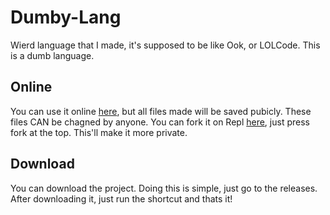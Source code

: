 # Dumby-Lang
Wierd language that I made, it's supposed to be like Ook, or LOLCode. This is a dumb language.

## Online
You can use it online [here](https://dumby-lang.mamamia5x.repl.co/), but all files made will be saved pubicly. These files CAN be chagned by anyone. You can fork it on Repl [here](https://repl.it/@mamamia5x/Dumby-Lang), just press fork at the top. This'll make it more private.
## Download
You can download the project. Doing this is simple, just go to the releases. After downloading it, just run the shortcut and thats it!
